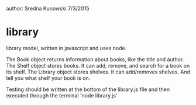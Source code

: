 author: Sredna Kunowski 7/3/2015
# library
library model, written in javascript and uses node. 

The Book object returns information about books, like the title and author. The Shelf object stores books. It can add, remove, and search for a book on its shelf. The Library object stores shelves. It can add/removes shelves. And tell you what shelf your book is on.

Testing should be written at the bottom of the library.js file and then executed through the terminal 'node library.js'
